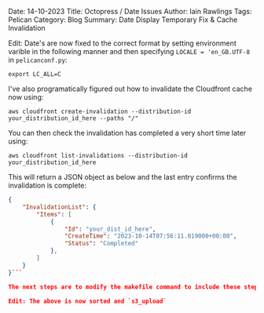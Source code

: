 Date: 14-10-2023
Title: Octopress / Date Issues
Author: Iain Rawlings
Tags: Pelican
Category: Blog
Summary: Date Display Temporary Fix & Cache Invalidation

Edit: Date's are now fixed to the correct format by setting environment varible in the following manner and then specifying `LOCALE = 'en_GB.UTF-8` in `pelicanconf.py`:

`export LC_ALL=C`

I've also programatically figured out how to invalidate the Cloudfront cache now using: 

`aws cloudfront create-invalidation --distribution-id your_distribution_id_here --paths "/"`

You can then check the invalidation has completed a very short time later using:

`aws cloudfront list-invalidations --distribution-id your_distribution_id_here`

This will return a JSON object as below and the last entry confirms the invalidation is complete:

```json
{
    "InvalidationList": {
        "Items": [
            {
                "Id": "your_dist_id_here",
                "CreateTime": "2023-10-14T07:56:11.019000+00:00",
                "Status": "Completed"
            },
        ]
    }
}```

The next steps are to modify the makefile command to include these steps, which will cut down the publish time and effort required to publish an article once written.

Edit: The above is now sorted and `s3_upload`